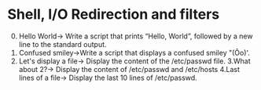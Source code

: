 # Shell, I/O Redirection and filters
0. Hello World-> Write a script that prints “Hello, World”, followed by a new line to the standard output.
1. Confused smiley->Write a script that displays a confused smiley "(Ôo)'.
2. Let's display a file-> Display the content of the /etc/passwd file.
3.What about 2?-> Display the content of /etc/passwd and /etc/hosts
4.Last lines of a file-> Display the last 10 lines of /etc/passwd.
